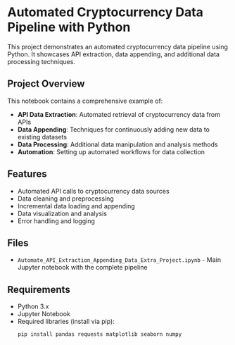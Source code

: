 # Automated Cryptocurrency Data Pipeline with Python

This project demonstrates an automated cryptocurrency data pipeline using Python. It showcases API extraction, data appending, and additional data processing techniques.

## Project Overview

This notebook contains a comprehensive example of:
- **API Data Extraction**: Automated retrieval of cryptocurrency data from APIs
- **Data Appending**: Techniques for continuously adding new data to existing datasets
- **Data Processing**: Additional data manipulation and analysis methods
- **Automation**: Setting up automated workflows for data collection

## Features

- Automated API calls to cryptocurrency data sources
- Data cleaning and preprocessing
- Incremental data loading and appending
- Data visualization and analysis
- Error handling and logging

## Files

- `Automate_API_Extraction_Appending_Data_Extra_Project.ipynb` - Main Jupyter notebook with the complete pipeline

## Requirements

- Python 3.x
- Jupyter Notebook
- Required libraries (install via pip):
  ```bash
  pip install pandas requests matplotlib seaborn numpy
  ```

